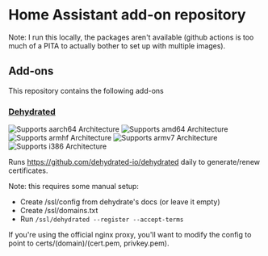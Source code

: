 # Home Assistant add-on repository

Note: I run this locally, the packages aren't available (github actions is too much of a PITA to actually bother to set up with multiple images). 
## Add-ons

This repository contains the following add-ons

### [Dehydrated](./dehydrated)

![Supports aarch64 Architecture][aarch64-shield]
![Supports amd64 Architecture][amd64-shield]
![Supports armhf Architecture][armhf-shield]
![Supports armv7 Architecture][armv7-shield]
![Supports i386 Architecture][i386-shield]

Runs https://github.com/dehydrated-io/dehydrated daily to generate/renew certificates.

Note: this requires some manual setup:

- Create /ssl/config from dehydrate's docs (or leave it empty)
- Create /ssl/domains.txt
- Run `/ssl/dehydrated --register --accept-terms`

If you're using the official nginx proxy, you'll want to modify the config to point to certs/(domain)/(cert.pem, privkey.pem).


[aarch64-shield]: https://img.shields.io/badge/aarch64-yes-green.svg
[amd64-shield]: https://img.shields.io/badge/amd64-yes-green.svg
[armhf-shield]: https://img.shields.io/badge/armhf-yes-green.svg
[armv7-shield]: https://img.shields.io/badge/armv7-yes-green.svg
[i386-shield]: https://img.shields.io/badge/i386-yes-green.svg
